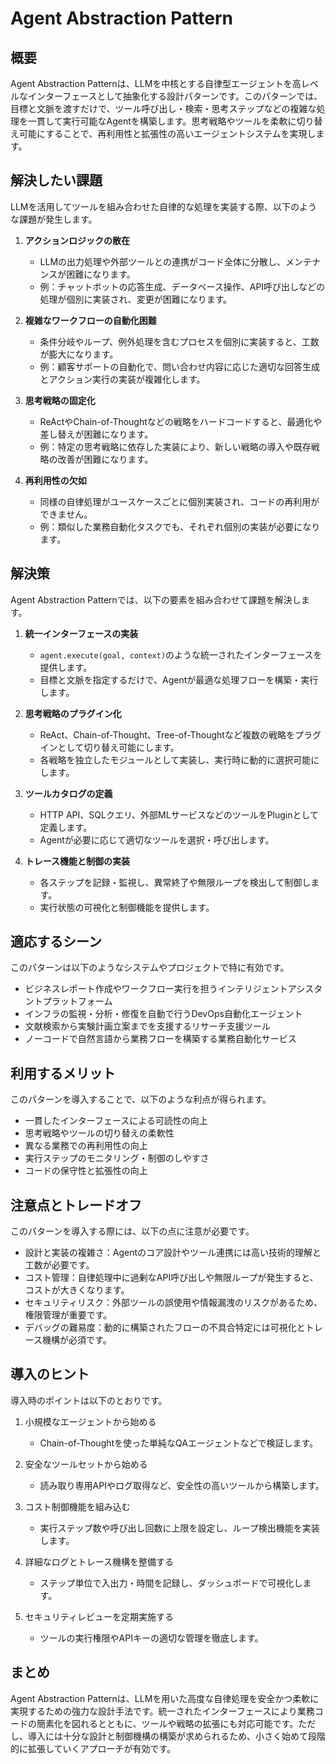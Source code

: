# Agent Abstraction Pattern

## 概要

Agent Abstraction Patternは、LLMを中核とする自律型エージェントを高レベルなインターフェースとして抽象化する設計パターンです。このパターンでは、目標と文脈を渡すだけで、ツール呼び出し・検索・思考ステップなどの複雑な処理を一貫して実行可能なAgentを構築します。思考戦略やツールを柔軟に切り替え可能にすることで、再利用性と拡張性の高いエージェントシステムを実現します。

## 解決したい課題

LLMを活用してツールを組み合わせた自律的な処理を実装する際、以下のような課題が発生します。

1. **アクションロジックの散在**
   - LLMの出力処理や外部ツールとの連携がコード全体に分散し、メンテナンスが困難になります。
   - 例：チャットボットの応答生成、データベース操作、API呼び出しなどの処理が個別に実装され、変更が困難になります。

2. **複雑なワークフローの自動化困難**
   - 条件分岐やループ、例外処理を含むプロセスを個別に実装すると、工数が膨大になります。
   - 例：顧客サポートの自動化で、問い合わせ内容に応じた適切な回答生成とアクション実行の実装が複雑化します。

3. **思考戦略の固定化**
   - ReActやChain-of-Thoughtなどの戦略をハードコードすると、最適化や差し替えが困難になります。
   - 例：特定の思考戦略に依存した実装により、新しい戦略の導入や既存戦略の改善が困難になります。

4. **再利用性の欠如**
   - 同様の自律処理がユースケースごとに個別実装され、コードの再利用ができません。
   - 例：類似した業務自動化タスクでも、それぞれ個別の実装が必要になります。

## 解決策

Agent Abstraction Patternでは、以下の要素を組み合わせて課題を解決します。

1. **統一インターフェースの実装**
   - `agent.execute(goal, context)`のような統一されたインターフェースを提供します。
   - 目標と文脈を指定するだけで、Agentが最適な処理フローを構築・実行します。

2. **思考戦略のプラグイン化**
   - ReAct、Chain-of-Thought、Tree-of-Thoughtなど複数の戦略をプラグインとして切り替え可能にします。
   - 各戦略を独立したモジュールとして実装し、実行時に動的に選択可能にします。

3. **ツールカタログの定義**
   - HTTP API、SQLクエリ、外部MLサービスなどのツールをPluginとして定義します。
   - Agentが必要に応じて適切なツールを選択・呼び出します。

4. **トレース機能と制御の実装**
   - 各ステップを記録・監視し、異常終了や無限ループを検出して制御します。
   - 実行状態の可視化と制御機能を提供します。

## 適応するシーン

このパターンは以下のようなシステムやプロジェクトで特に有効です。

- ビジネスレポート作成やワークフロー実行を担うインテリジェントアシスタントプラットフォーム
- インフラの監視・分析・修復を自動で行うDevOps自動化エージェント
- 文献検索から実験計画立案までを支援するリサーチ支援ツール
- ノーコードで自然言語から業務フローを構築する業務自動化サービス

## 利用するメリット

このパターンを導入することで、以下のような利点が得られます。

- 一貫したインターフェースによる可読性の向上
- 思考戦略やツールの切り替えの柔軟性
- 異なる業務での再利用性の向上
- 実行ステップのモニタリング・制御のしやすさ
- コードの保守性と拡張性の向上

## 注意点とトレードオフ

このパターンを導入する際には、以下の点に注意が必要です。

- 設計と実装の複雑さ：Agentのコア設計やツール連携には高い技術的理解と工数が必要です。
- コスト管理：自律処理中に過剰なAPI呼び出しや無限ループが発生すると、コストが大きくなります。
- セキュリティリスク：外部ツールの誤使用や情報漏洩のリスクがあるため、権限管理が重要です。
- デバッグの難易度：動的に構築されたフローの不具合特定には可視化とトレース機構が必須です。

## 導入のヒント

導入時のポイントは以下のとおりです。

1. 小規模なエージェントから始める
   - Chain-of-Thoughtを使った単純なQAエージェントなどで検証します。

2. 安全なツールセットから始める
   - 読み取り専用APIやログ取得など、安全性の高いツールから構築します。

3. コスト制御機能を組み込む
   - 実行ステップ数や呼び出し回数に上限を設定し、ループ検出機能を実装します。

4. 詳細なログとトレース機構を整備する
   - ステップ単位で入出力・時間を記録し、ダッシュボードで可視化します。

5. セキュリティレビューを定期実施する
   - ツールの実行権限やAPIキーの適切な管理を徹底します。

## まとめ

Agent Abstraction Patternは、LLMを用いた高度な自律処理を安全かつ柔軟に実現するための強力な設計手法です。統一されたインターフェースにより業務コードの簡素化を図れるとともに、ツールや戦略の拡張にも対応可能です。ただし、導入には十分な設計と制御機構の構築が求められるため、小さく始めて段階的に拡張していくアプローチが有効です。
